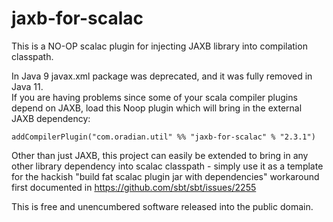 # jaxb-for-scalac

This is a NO-OP scalac plugin for injecting JAXB library into compilation classpath.

In Java 9 javax.xml package was deprecated, and it was fully removed in Java 11.  
If you are having problems since some of your scala compiler plugins depend on JAXB,
load this Noop plugin which will bring in the external JAXB dependency:

    addCompilerPlugin("com.oradian.util" %% "jaxb-for-scalac" % "2.3.1")

Other than just JAXB, this project can easily be extended to bring in any other
library dependency into scalac classpath - simply use it as a template for the hackish
"build fat scalac plugin jar with dependencies" workaround first documented in https://github.com/sbt/sbt/issues/2255

This is free and unencumbered software released into the public domain.
